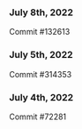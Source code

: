 ### July 8th, 2022

Commit #132613

### July 5th, 2022

Commit #314353


### July 4th, 2022

Commit #72281
